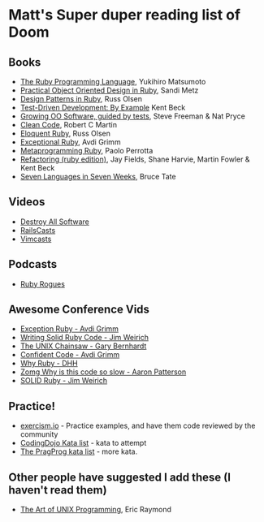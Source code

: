 # Matt's Super duper reading list of Doom

## Books

  * [The Ruby Programming Language](http://shop.oreilly.com/product/9780596516178.do), Yukihiro Matsumoto
  * [Practical Object Oriented Design in Ruby](http://www.amazon.com/Practical-Object-Oriented-Design-Ruby-Addison-Wesley/dp/0321721330), Sandi Metz
  * [Design Patterns in Ruby](http://designpatternsinruby.com/), Russ Olsen
  * [Test-Driven Development: By Example](http://books.google.co.uk/books/about/Test_driven_development.html?id=O6FUu8c4HooC&redir_esc=y) Kent Beck
  * [Growing OO Software, guided by tests](http://www.amazon.co.uk/Growing-Object-Oriented-Software-Guided-Signature/dp/0321503627/ref=wl_it_dp_o_npd?ie=UTF8&coliid=I1R5VI03D7VG32&colid=2UJF3HBHGUHN5), Steve Freeman & Nat Pryce
  * [Clean Code](http://www.amazon.co.uk/Clean-Code-Handbook-Software-Craftsmanship/dp/0132350882), Robert C Martin
  * [Eloquent Ruby](http://eloquentruby.com/), Russ Olsen
  * [Exceptional Ruby](http://exceptionalruby.com/), Avdi Grimm
  * [Metaprogramming Ruby](http://pragprog.com/book/ppmetr/metaprogramming-ruby), Paolo Perrotta
  * [Refactoring (ruby edition)](http://martinfowler.com/books/refactoringRubyEd.html), Jay Fields, Shane Harvie, Martin Fowler & Kent Beck
  * [Seven Languages in Seven Weeks](http://www.amazon.co.uk/Seven-Languages-Weeks-Programming-Programmers/dp/193435659X/ref=wl_it_dp_o_npd?ie=UTF8&coliid=ITJXQVVJJ26KS&colid=2UJF3HBHGUHN5), Bruce Tate

## Videos
  * [Destroy All Software](https://www.destroyallsoftware.com/screencasts)
  * [RailsCasts](http://railscasts.com/)
  * [Vimcasts](http://vimcasts.org/)

## Podcasts
  * [Ruby Rogues](http://rubyrogues.com/)

## Awesome Conference Vids
  * [Exception Ruby - Avdi Grimm](http://confreaks.net/videos/658-rubyconf2011-exceptional-ruby)
  * [Writing Solid Ruby Code - Jim Weirich](http://confreaks.net/videos/656-rubyconf2011-writing-solid-ruby-code)
  * [The UNIX Chainsaw - Gary Bernhardt](http://confreaks.net/videos/615-cascadiaruby2011-the-unix-chainsaw)
  * [Confident Code - Avdi Grimm](http://confreaks.net/videos/614-cascadiaruby2011-confident-code)
  * [Why Ruby - DHH](http://confreaks.net/videos/431-rubyconf2010-keynote-why-ruby)
  * [Zomg Why is this code so slow - Aaron Patterson](http://confreaks.net/videos/427-rubyconf2010-zomg-why-is-this-code-so-slow)
  * [SOLID Ruby - Jim Weirich](http://confreaks.net/videos/185-rubyconf2009-solid-ruby)

## Practice!

  * [exercism.io](http://exercism.io) - Practice examples, and have them code reviewed by the community
  * [CodingDojo Kata list](http://codingdojo.org/cgi-bin/wiki.pl?KataCatalogue) - kata to attempt
  * [The PragProg kata list](http://codekata.pragprog.com/) - more kata.

## Other people have suggested I add these (I haven't read them)

  * [The Art of UNIX Programming](http://catb.org/~esr/writings/taoup/), Eric Raymond
